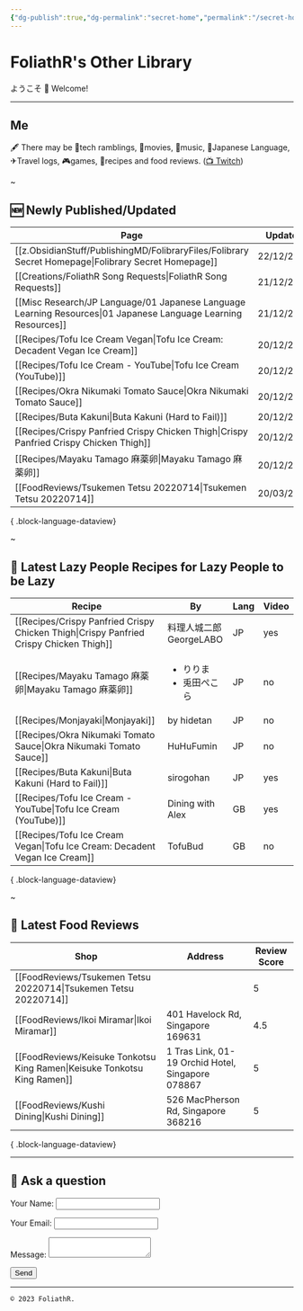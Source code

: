 ```yaml
---
{"dg-publish":true,"dg-permalink":"secret-home","permalink":"/secret-home/","hide":true,"dgShowInlineTitle":"false","noteIcon":""}
---
```



# FoliathR's Other Library
ようこそ 👋 Welcome! 

---
## Me
🖋  There may be 📱tech ramblings, 🎥movies, 🎵music, 🗾Japanese Language, ✈Travel logs, 🎮games, 🍙recipes and food reviews.
([📺 Twitch](https://twitch.tv/foliathr))

~
## 🆕 Newly Published/Updated

| Page                                                                                                              | Updated    | Category                                    | Lang |
| ----------------------------------------------------------------------------------------------------------------- | ---------- | ------------------------------------------- | ---- |
| [[z.ObsidianStuff/PublishingMD/FolibraryFiles/Folibrary Secret Homepage\|Folibrary Secret Homepage]]           | 22/12/2023 | z.ObsidianStuff/PublishingMD/FolibraryFiles | \-   |
| [[Creations/FoliathR Song Requests\|FoliathR Song Requests]]                                                   | 21/12/2023 | Creations                                   | \-   |
| [[Misc Research/JP Language/01 Japanese Language Learning Resources\|01 Japanese Language Learning Resources]] | 21/12/2023 | Misc Research/JP Language                   | \-   |
| [[Recipes/Tofu Ice Cream Vegan\|Tofu Ice Cream: Decadent Vegan Ice Cream]]                                     | 20/12/2023 | Recipes                                     | GB   |
| [[Recipes/Tofu Ice Cream - YouTube\|Tofu Ice Cream (YouTube)]]                                                 | 20/12/2023 | Recipes                                     | GB   |
| [[Recipes/Okra Nikumaki Tomato Sauce\|Okra Nikumaki Tomato Sauce]]                                             | 20/12/2023 | Recipes                                     | JP   |
| [[Recipes/Buta Kakuni\|Buta Kakuni (Hard to Fail)]]                                                            | 20/12/2023 | Recipes                                     | JP   |
| [[Recipes/Crispy Panfried Crispy Chicken Thigh\|Crispy Panfried Crispy Chicken Thigh]]                         | 20/12/2023 | Recipes                                     | JP   |
| [[Recipes/Mayaku Tamago 麻薬卵\|Mayaku Tamago 麻薬卵]]                                                               | 20/12/2023 | Recipes                                     | JP   |
| [[FoodReviews/Tsukemen Tetsu 20220714\|Tsukemen Tetsu 20220714]]                                               | 20/03/2023 | FoodReviews                                 | \-   |

{ .block-language-dataview}

~
## 🥄 Latest Lazy People Recipes for Lazy People to be Lazy

| Recipe                                                                                    | By                                  | Lang | Video |
| ----------------------------------------------------------------------------------------- | ----------------------------------- | ---- | ----- |
| [[Recipes/Crispy Panfried Crispy Chicken Thigh\|Crispy Panfried Crispy Chicken Thigh]] | 料理人城二郎 GeorgeLABO                   | JP   | yes   |
| [[Recipes/Mayaku Tamago 麻薬卵\|Mayaku Tamago 麻薬卵]]                                       | <ul><li>りりま</li><li>兎田ぺこら</li></ul> | JP   | no    |
| [[Recipes/Monjayaki\|Monjayaki]]                                                       | by hidetan                          | JP   | no    |
| [[Recipes/Okra Nikumaki Tomato Sauce\|Okra Nikumaki Tomato Sauce]]                     | HuHuFumin                           | JP   | no    |
| [[Recipes/Buta Kakuni\|Buta Kakuni (Hard to Fail)]]                                    | sirogohan                           | JP   | yes   |
| [[Recipes/Tofu Ice Cream - YouTube\|Tofu Ice Cream (YouTube)]]                         | Dining with Alex                    | GB   | yes   |
| [[Recipes/Tofu Ice Cream Vegan\|Tofu Ice Cream: Decadent Vegan Ice Cream]]             | TofuBud                             | GB   | no    |

{ .block-language-dataview}

~
## 🍜 Latest Food Reviews

| Shop                                                                        | Address                                           | Review Score |
| --------------------------------------------------------------------------- | ------------------------------------------------- | ------------ |
| [[FoodReviews/Tsukemen Tetsu 20220714\|Tsukemen Tetsu 20220714]]         |                                                   | 5            |
| [[FoodReviews/Ikoi Miramar\|Ikoi Miramar]]                               | 401 Havelock Rd, Singapore 169631                 | 4.5          |
| [[FoodReviews/Keisuke Tonkotsu King Ramen\|Keisuke Tonkotsu King Ramen]] | 1 Tras Link, 01-19 Orchid Hotel, Singapore 078867 | 5            |
| [[FoodReviews/Kushi Dining\|Kushi Dining]]                               | 526 MacPherson Rd, Singapore 368216               | 5            |

{ .block-language-dataview}

---
## 💬 Ask a question
<form name="contact" method="POST" data-netlify="true">
  <p>
    <label>Your Name: <input type="text" name="name" /></label>
  </p>
  <p>
    <label>Your Email: <input type="email" name="email" /></label>
  </p>
  <p>
    <label>Message: <textarea name="message"></textarea></label>
  </p>
  <p>
    <button type="submit">Send</button>
  </p>
</form>

---

`© 2023 FoliathR. `

